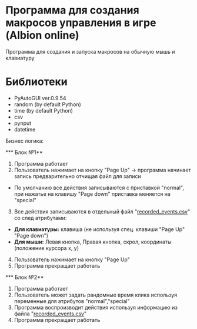 # Программа для создания макросов управления в игре (Albion online)

Программа для создания и запуска макросов на обычную мышь и клавиатуру


# Библиотеки

- PyAutoGUI	ver.0.9.54	
- random (by default Python)
- time (by default Python)
- сsv
- pynput
- datetime


Бизнес логика:

*** Блок №1**

1. Программа работает
2. Пользователь нажимает на кнопку "Page Up" -> программа начинает запись предварительно отчищая файл для записи
- По умолчанию все действия записываются с приставкой "normal", при нажатье на клавишу "Page down" приставка меняется на "special"
3. Все действия записываются в отдельный файл "[recorded_events.csv](recorded_events.csv)" со след атрибутами:
- **Для клавиатуры:** клавиша (не используя спец. клавиши "Page Up" "Page down")
- **Для мыши:** Левая кнопка, Правая кнопка, скрол, координаты (положение курсора x, y)
4. Пользователь нажимает на кнопку "Page Up"
5. Программа прекращает работать

*** Блок №2**

1. Программа работает
2. Пользователь может задать рандомные время клика используя переменные для атрибутов "normal","special"
3. Программа воспроизводит действия используя информацию из файла "[recorded_events.csv](recorded_events.csv)"
4. Программа прекращает работать


